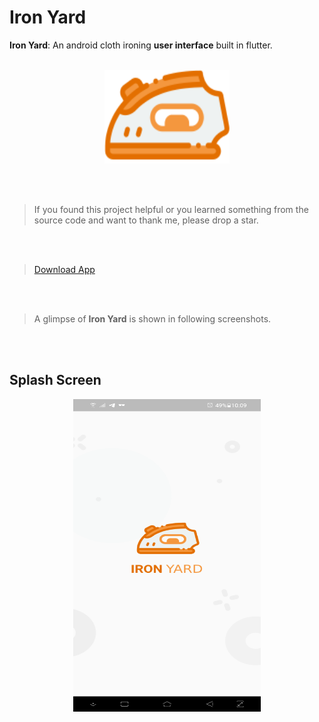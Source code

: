# Iron Yard
**Iron Yard**: An android cloth ironing **user interface** built in flutter.
<br/><br/>

<p align="center">
    <img width="200" height="150" src="https://github.com/gupta29470/Iron-Yard/blob/master/asset/images/icon.png">
</p>

<br/><br/>

> If you found this project helpful or you learned something from the source code and want to thank me, please drop a star.

<br/><br/>

> [Download App](https://github.com/gupta29470/Iron-Yard/blob/master/outputs/ironyard.apk)

<br/><br/>

> A glimpse of **Iron Yard** is shown in following screenshots.

<br/><br/>

 ## Splash Screen 
<p align="center">
    <img width="300" height="500" src="https://github.com/gupta29470/Iron-Yard/blob/master/outputs/splash%20screen.png">
</p>
